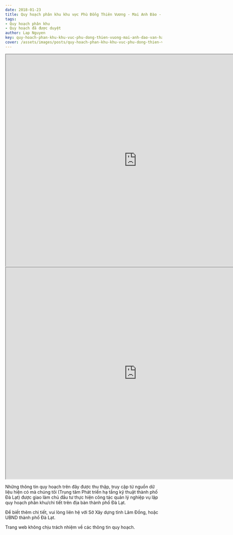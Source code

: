 ```yaml
---
date: 2018-01-23
title: Quy hoạch phân khu khu vực Phù Đổng Thiên Vương - Mai Anh Đào - Vạn Hạnh - Mai Xuân Thưởng, Phường 8 (Khu B5)
tags:
- Quy hoạch phân khu
- Quy hoạch đã được duyệt
author: Lap Nguyen
key: quy-hoach-phan-khu-khu-vuc-phu-dong-thien-vuong-mai-anh-dao-van-hanh-mai-xuan-thuong-phuong-8-khu-b5
cover: /assets/images/posts/quy-hoach-phan-khu-khu-vuc-phu-dong-thien-vuong-mai-anh-dao-van-hanh-mai-xuan-thuong-phuong-8-khu-b5.png
---
```


<iframe src="https://drive.google.com/file/d/163EAmF1OjBA-r2JGTk1G94mw7tTN0Caq/preview" width="840" height="680"></iframe>
<!--more-->
<iframe src="https://drive.google.com/file/d/1Z-J1rEM-o7uo9QLJAAGrQ4_wPqIVVIR1/preview" width="840" height="680"></iframe>

Những thông tin quy hoạch trên đây được thu thập, truy cập từ nguồn dữ liệu hiện có mà chúng tôi 
(Trung tâm Phát triển hạ tầng kỹ thuật thành phố Đà Lạt) được giao làm chủ đầu tư thực hiện công tác quản lý nghiệp vụ 
lập quy hoạch phân khu/chi tiết trên địa bàn thành phố Đà Lạt.

Để biết thêm chi tiết, vui lòng liên hệ với Sở Xây dựng tỉnh Lâm Đồng, hoặc UBND thành phố Đà Lạt.

Trang web không chịu trách nhiệm về các thông tin quy hoạch.